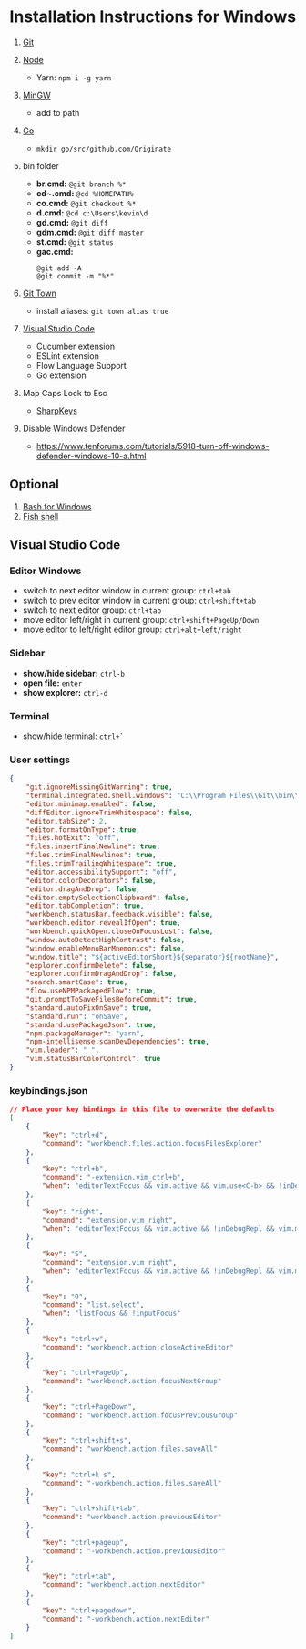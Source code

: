 # Installation Instructions for Windows

1. [Git](https://git-scm.com/download/win)
1. [Node](https://nodejs.org/en)
    - Yarn: `npm i -g yarn`
1. [MinGW](https://sourceforge.net/projects/mingw/files)
    - add to path
1. [Go](https://golang.org/dl)
    - `mkdir go/src/github.com/Originate`
1. bin folder
    - **br.cmd:** `@git branch %*`
    - **cd~.cmd:** `@cd %HOMEPATH%`
    - **co.cmd:** `@git checkout %*`
    - **d.cmd:** `@cd c:\Users\kevin\d`
    - **gd.cmd:** `@git diff`
    - **gdm.cmd:** `@git diff master`
    - **st.cmd:** `@git status`
    - **gac.cmd:** 
      ```
      @git add -A
      @git commit -m "%*"
      ```
      
1. [Git Town](https://github.com/Originate/git-town/releases)
    - install aliases: `git town alias true`
1. [Visual Studio Code](https://code.visualstudio.com)
    - Cucumber extension
    - ESLint extension
    - Flow Language Support
    - Go extension
1. Map Caps Lock to Esc
    - [SharpKeys](https://github.com/randyrants/sharpkeys)
1. Disable Windows Defender
    - https://www.tenforums.com/tutorials/5918-turn-off-windows-defender-windows-10-a.html


## Optional

1. [Bash for Windows](https://docs.microsoft.com/en-us/windows/wsl/install-win10)
1. [Fish shell](https://www.kennethreitz.org/essays/fish-as-default-shell-on-windows-10)


## Visual Studio Code

### Editor Windows

- switch to next editor window in current group: `ctrl+tab`
- switch to prev editor window in current group: `ctrl+shift+tab`
- switch to next editor group: `ctrl+tab`
- move editor left/right in current group: `ctrl+shift+PageUp/Down`
- move editor to left/right editor group: `ctrl+alt+left/right`


### Sidebar

- **show/hide sidebar:** `ctrl-b`
- **open file:** `enter`
- **show explorer:** `ctrl-d`


### Terminal

- show/hide terminal: ```ctrl+` ```


### User settings

```json
{
    "git.ignoreMissingGitWarning": true,
    "terminal.integrated.shell.windows": "C:\\Program Files\\Git\\bin\\bash.exe",
    "editor.minimap.enabled": false,
    "diffEditor.ignoreTrimWhitespace": false,
    "editor.tabSize": 2,
    "editor.formatOnType": true,
    "files.hotExit": "off",
    "files.insertFinalNewline": true,
    "files.trimFinalNewlines": true,
    "files.trimTrailingWhitespace": true,
    "editor.accessibilitySupport": "off",
    "editor.colorDecorators": false,
    "editor.dragAndDrop": false,
    "editor.emptySelectionClipboard": false,
    "editor.tabCompletion": true,
    "workbench.statusBar.feedback.visible": false,
    "workbench.editor.revealIfOpen": true,
    "workbench.quickOpen.closeOnFocusLost": false,
    "window.autoDetectHighContrast": false,
    "window.enableMenuBarMnemonics": false,
    "window.title": "${activeEditorShort}${separator}${rootName}",
    "explorer.confirmDelete": false,
    "explorer.confirmDragAndDrop": false,
    "search.smartCase": true,
    "flow.useNPMPackagedFlow": true,
    "git.promptToSaveFilesBeforeCommit": true,
    "standard.autoFixOnSave": true,
    "standard.run": "onSave",
    "standard.usePackageJson": true,
    "npm.packageManager": "yarn",
    "npm-intellisense.scanDevDependencies": true,
    "vim.leader": " ",
    "vim.statusBarColorControl": true
}
```

### keybindings.json

```json
// Place your key bindings in this file to overwrite the defaults
[
    {
        "key": "ctrl+d",
        "command": "workbench.files.action.focusFilesExplorer"
    },
    {
        "key": "ctrl+b",
        "command": "-extension.vim_ctrl+b",
        "when": "editorTextFocus && vim.active && vim.use<C-b> && !inDebugRepl && vim.mode != 'Insert'"
    },
    {
        "key": "right",
        "command": "extension.vim_right",
        "when": "editorTextFocus && vim.active && !inDebugRepl && vim.mode == 'Insert'"
    },
    {
        "key": "S",
        "command": "extension.vim_right",
        "when": "editorTextFocus && vim.active && !inDebugRepl && vim.mode != 'Insert'"
    },
    {
        "key": "O",
        "command": "list.select",
        "when": "listFocus && !inputFocus"
    },
    {
        "key": "ctrl+w",
        "command": "workbench.action.closeActiveEditor"
    },
    {
        "key": "ctrl+PageUp",
        "command": "workbench.action.focusNextGroup"
    },
    {
        "key": "ctrl+PageDown",
        "command": "workbench.action.focusPreviousGroup"
    },
    {
        "key": "ctrl+shift+s",
        "command": "workbench.action.files.saveAll"
    },
    {
        "key": "ctrl+k s",
        "command": "-workbench.action.files.saveAll"
    },
    {
        "key": "ctrl+shift+tab",
        "command": "workbench.action.previousEditor"
    },
    {
        "key": "ctrl+pageup",
        "command": "-workbench.action.previousEditor"
    },
    {
        "key": "ctrl+tab",
        "command": "workbench.action.nextEditor"
    },
    {
        "key": "ctrl+pagedown",
        "command": "-workbench.action.nextEditor"
    }
]
```
